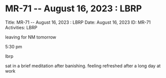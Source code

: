 # MR-71 -- August 16, 2023 : LBRP

Title: MR-71 -- August 16, 2023 : LBRP
Date: August 16, 2023
ID: MR-71
Activities: LBRP

leaving for NM tomorrow

5:30 pm

lbrp

sat in a brief meditation after banishing. feeling refreshed after a long day at work